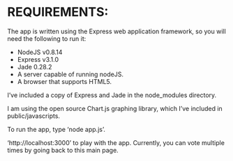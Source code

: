 # REQUIREMENTS:
The app is written using the Express web application framework, so you will need the following to run it:
-	NodeJS v0.8.14
-	Express v3.1.0
-	Jade 0.28.2
-	A server capable of running nodeJS.
-	A browser that supports HTML5.

I’ve included a copy of Express and Jade in the node_modules directory.

I am using the open source Chart.js graphing library, which I’ve included in public/javascripts.

To run the app, type ‘node app.js’.

‘http://localhost:3000’ to play with the app. Currently, you can vote multiple times by going back to this main page.
